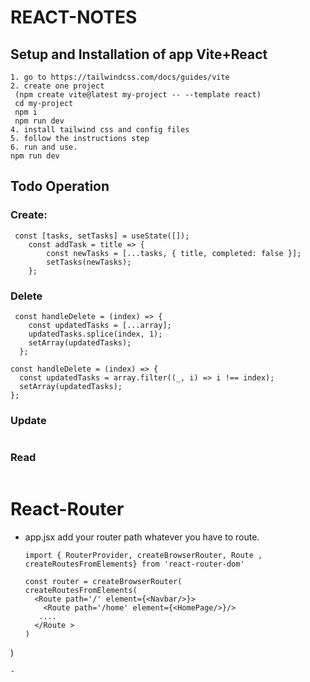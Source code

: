 # REACT-NOTES

## Setup and Installation of app Vite+React

```
1. go to https://tailwindcss.com/docs/guides/vite
2. create one project
 (npm create vite@latest my-project -- --template react)
 cd my-project
 npm i
 npm run dev
4. install tailwind css and config files
5. follow the instructions step
6. run and use.
npm run dev
```
## Todo Operation

### Create:
```
 const [tasks, setTasks] = useState([]);
    const addTask = title => {
        const newTasks = [...tasks, { title, completed: false }];
        setTasks(newTasks);
    };
```
### Delete
```
 const handleDelete = (index) => {
    const updatedTasks = [...array];
    updatedTasks.splice(index, 1);
    setArray(updatedTasks);
  };
```
```
const handleDelete = (index) => {
  const updatedTasks = array.filter((_, i) => i !== index);
  setArray(updatedTasks);
};
```

### Update
```
```
### Read
```
```

# React-Router

- app.jsx add your router path whatever you have to route.
  ```
  import { RouterProvider, createBrowserRouter, Route , createRoutesFromElements} from 'react-router-dom'

  const router = createBrowserRouter(
  createRoutesFromElements(
    <Route path='/' element={<Navbar/>}>
      <Route path='/home' element={<HomePage/>}/>
     ....
    </Route > 
  )
)
  ```
- 

 
